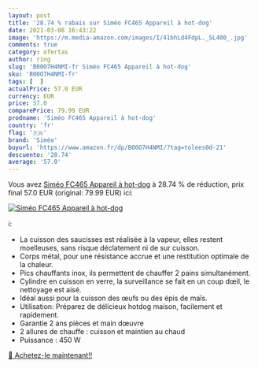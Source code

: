 ```yaml
---
layout: post
title: '28.74 % rabais sur Siméo FC465 Appareil à hot-dog'
date: 2021-03-08 16:43:22
image: 'https://m.media-amazon.com/images/I/41bhLd4FdpL._SL400_.jpg'
comments: true
category: ofertas
author: ring
slug: 'B00O7H4NMI-fr Siméo FC465 Appareil à hot-dog'
sku: 'B00O7H4NMI-fr'
tags: [  ]
actualPrice: 57.0 EUR
currency: EUR
price: 57.0
comparePrice: 79.99 EUR
prodname: 'Siméo FC465 Appareil à hot-dog'
country: 'fr'
flag: '🇫🇷'
brand: 'Siméo'
buyurl: 'https://www.amazon.fr/dp/B00O7H4NMI/?tag=tolees0d-21'
descuento: '28.74'
average: '57.0'
---
```


Vous avez [Siméo FC465 Appareil à hot-dog](https://www.amazon.fr/dp/B00O7H4NMI/?tag=tolees0d-21)  à  28.74 % de réduction, prix final  57.0 EUR (original: 79.99 EUR) ici:

[![Siméo FC465 Appareil à hot-dog](https://m.media-amazon.com/images/I/41bhLd4FdpL._SL400_.jpg)](https://www.amazon.fr/dp/B00O7H4NMI/?tag=tolees0d-21)

ℹ️:

- La cuisson des saucisses est réalisée à la vapeur, elles restent moelleuses, sans risque déclatement ni de sur cuisson.
- Corps métal, pour une résistance accrue et une restitution optimale de la chaleur.
- Pics chauffants inox, ils permettent de chauffer 2 pains simultanément.
- Cylindre en cuisson en verre, la surveillance se fait en un coup dœil, le nettoyage est aisé.
- Idéal aussi pour la cuisson des œufs ou des épis de maïs.
- Utilisation: Préparez de délicieux hotdog maison, facilement et rapidement.
- Garantie 2 ans pièces et main dœuvre
- 2 allures de chauffe : cuisson et maintien au chaud
- Puissance : 450 W

[🛒 Achetez-le maintenant!!](https://www.amazon.fr/dp/B00O7H4NMI/?tag=tolees0d-21)
